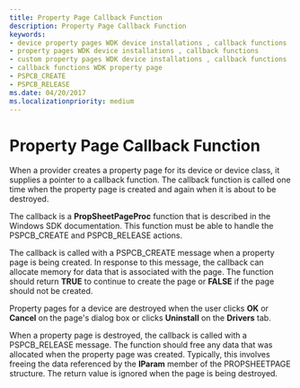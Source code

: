 ```yaml
---
title: Property Page Callback Function
description: Property Page Callback Function
keywords:
- device property pages WDK device installations , callback functions
- property pages WDK device installations , callback functions
- custom property pages WDK device installations , callback functions
- callback functions WDK property page
- PSPCB_CREATE
- PSPCB_RELEASE
ms.date: 04/20/2017
ms.localizationpriority: medium
---
```


# Property Page Callback Function





When a provider creates a property page for its device or device class, it supplies a pointer to a callback function. The callback function is called one time when the property page is created and again when it is about to be destroyed.

The callback is a **PropSheetPageProc** function that is described in the Windows SDK documentation. This function must be able to handle the PSPCB_CREATE and PSPCB_RELEASE actions.

The callback is called with a PSPCB_CREATE message when a property page is being created. In response to this message, the callback can allocate memory for data that is associated with the page. The function should return **TRUE** to continue to create the page or **FALSE** if the page should not be created.

Property pages for a device are destroyed when the user clicks **OK** or **Cancel** on the page's dialog box or clicks **Uninstall** on the **Drivers** tab.

When a property page is destroyed, the callback is called with a PSPCB_RELEASE message. The function should free any data that was allocated when the property page was created. Typically, this involves freeing the data referenced by the **lParam** member of the PROPSHEETPAGE structure. The return value is ignored when the page is being destroyed.

 

 





